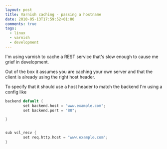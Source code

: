 ```yaml
---
layout: post
title: Varnish caching - passing a hostname
date: 2010-05-13T17:59:52+01:00
comments: true
tags:
  - linux
  - varnish
  - development
---
```


I'm using varnish to cache a REST service that's slow enough to cause me grief in development.

Out of the box it assumes you are caching your own server and that the client is already using the right host header.

To specify that it should use a host header to match the backend I'm using a config like

<!--more-->

```C
backend default {
        set backend.host = "www.example.com";
        set backend.port = "80";

}


sub vcl_recv {
        set req.http.host = "www.example.com";
}

```
